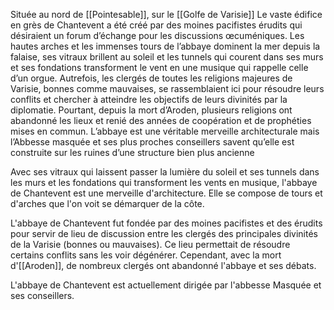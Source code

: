 Située au nord de [[Pointesable]], sur le [[Golfe de Varisie]]
Le vaste édifice en grès de Chantevent a été créé par des moines pacifistes érudits qui désiraient un forum d’échange pour les discussions œcuméniques. Les hautes arches et les immenses tours de l’abbaye dominent la mer depuis la falaise, ses vitraux brillent au soleil et les tunnels qui courent dans ses murs et ses fondations transforment le vent en une musique qui rappelle celle d’un orgue. Autrefois, les clergés de toutes les religions majeures de Varisie, bonnes comme mauvaises, se rassemblaient ici pour résoudre leurs conflits et chercher à atteindre les objectifs de leurs divinités par la diplomatie. Pourtant, depuis la mort d’Aroden, plusieurs religions ont abandonné les lieux et renié des années de coopération et de prophéties mises en commun. L’abbaye est une véritable merveille architecturale mais l’Abbesse masquée et ses plus proches conseillers savent qu’elle est construite sur les ruines d’une structure bien plus ancienne

Avec ses vitraux qui laissent passer la lumière du soleil et ses tunnels dans les murs et les fondations qui transforment les vents en musique, l'abbaye de Chantevent est une merveille d'architecture. Elle se compose de tours et d'arches que l'on voit se démarquer de la côte.  
  
L'abbaye de Chantevent fut fondée par des moines pacifistes et des érudits pour servir de lieu de discussion entre les clergés des principales divinités de la Varisie (bonnes ou mauvaises). Ce lieu permettait de résoudre certains conflits sans les voir dégénérer. Cependant, avec la mort d'[[Aroden]], de nombreux clergés ont abandonné l'abbaye et ses débats.  
  
L'abbaye de Chantevent est actuellement dirigée par l'abbesse Masquée et ses conseillers.